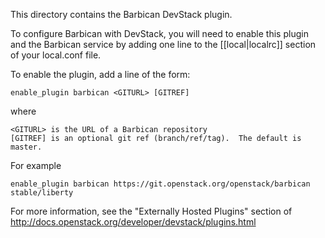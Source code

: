 This directory contains the Barbican DevStack plugin.

To configure Barbican with DevStack, you will need to enable this plugin and
the Barbican service by adding one line to the [[local|localrc]] section of
your local.conf file.

To enable the plugin, add a line of the form:

    enable_plugin barbican <GITURL> [GITREF]

where

    <GITURL> is the URL of a Barbican repository
    [GITREF] is an optional git ref (branch/ref/tag).  The default is master.

For example

    enable_plugin barbican https://git.openstack.org/openstack/barbican stable/liberty

For more information, see the "Externally Hosted Plugins" section of
http://docs.openstack.org/developer/devstack/plugins.html
